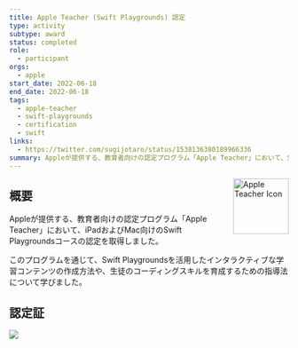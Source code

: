 ```yaml
---
title: Apple Teacher (Swift Playgrounds) 認定
type: activity
subtype: award
status: completed
role:
  - participant
orgs:
  - apple
start_date: 2022-06-18
end_date: 2022-06-18
tags:
  - apple-teacher
  - swift-playgrounds
  - certification
  - swift
links:
  - https://twitter.com/sugijotaro/status/1538136380189966336
summary: Appleが提供する、教育者向けの認定プログラム「Apple Teacher」において、Swift Playgroundsコースの認定を取得しました。
---
```


<img src="linked_assets/10_Achievements/awards/apple_teacher_2022/apple_teacher_icon.jpg" alt="Apple Teacher Icon" style="float: right; width: 100px; margin-left: 16px;">

## 概要

Appleが提供する、教育者向けの認定プログラム「Apple Teacher」において、iPadおよびMac向けのSwift Playgroundsコースの認定を取得しました。

このプログラムを通じて、Swift Playgroundsを活用したインタラクティブな学習コンテンツの作成方法や、生徒のコーディングスキルを育成するための指導法について学びました。

## 認定証
![](linked_assets/10_Achievements/awards/apple_teacher_2022/apple_teacher_certificate.jpg)